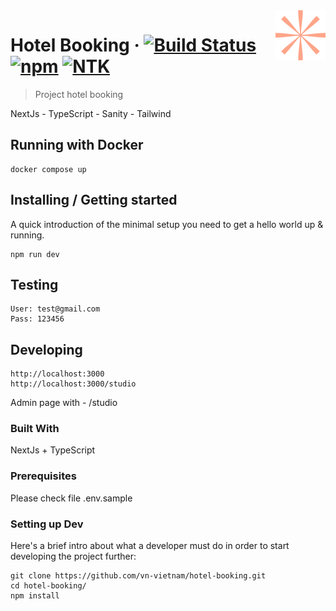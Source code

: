 <img src="./public/logoipsum.svg" alt="Logo" align="right">

# Hotel Booking &middot; [![Build Status](https://img.shields.io/badge/build-passing-brightgreen)](https://hotel-booking-phi-nine.vercel.app/) [![npm](https://img.shields.io/npm/v/npm.svg?style=flat-square)](https://www.npmjs.com/package/npm) [![NTK](https://img.shields.io/badge/NTK-welcome-brightgreen.svg?style=flat-square)](https://github.com/vn-vietnam)

> Project hotel booking

NextJs - TypeScript - Sanity - Tailwind

## Running with Docker

```shell
docker compose up
```

## Installing / Getting started

A quick introduction of the minimal setup you need to get a hello world up &
running.

```shell
npm run dev
```
## Testing

```shell
User: test@gmail.com  
Pass: 123456
```
## Developing

```shell
http://localhost:3000
http://localhost:3000/studio
```

Admin page with - /studio

### Built With

NextJs + TypeScript

### Prerequisites

Please check file .env.sample

### Setting up Dev

Here's a brief intro about what a developer must do in order to start developing
the project further:

```shell
git clone https://github.com/vn-vietnam/hotel-booking.git
cd hotel-booking/
npm install
```

